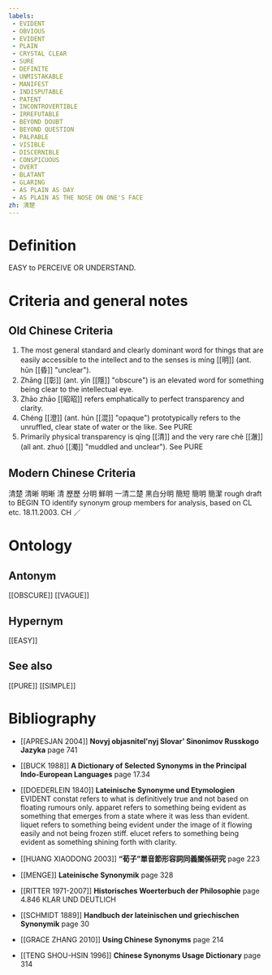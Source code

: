 ```yaml
---
labels: 
 - EVIDENT
 - OBVIOUS
 - EVIDENT
 - PLAIN
 - CRYSTAL CLEAR
 - SURE
 - DEFINITE
 - UNMISTAKABLE
 - MANIFEST
 - INDISPUTABLE
 - PATENT
 - INCONTROVERTIBLE
 - IRREFUTABLE
 - BEYOND DOUBT
 - BEYOND QUESTION
 - PALPABLE
 - VISIBLE
 - DISCERNIBLE
 - CONSPICUOUS
 - OVERT
 - BLATANT
 - GLARING
 - AS PLAIN AS DAY
 - AS PLAIN AS THE NOSE ON ONE'S FACE
zh: 清楚
---
```


# Definition
EASY to PERCEIVE OR UNDERSTAND.
# Criteria and general notes
## Old Chinese Criteria
1. The most general standard and clearly dominant word for things that are easily accessible to the intellect and to the senses is míng [[明]] (ant. hūn [[昏]] "unclear").
2. Zhāng [[彰]] (ant. yǐn [[隱]] "obscure") is an elevated word for something being clear to the intellectual eye.
3. Zhāo zhāo [[昭昭]] refers emphatically to perfect transparency and clarity.
4. Chéng [[澄]] (ant. hún [[混]] "opaque") prototypically refers to the unruffled, clear state of water or the like. See PURE
5. Primarily physical transparency is qīng [[清]] and the very rare chè [[澈]] (all ant. zhuó [[濁]] "muddled and unclear"). See PURE
## Modern Chinese Criteria
清楚
清晰
明晰
清
歷歷
分明
鮮明
一清二楚
黑白分明
簡短
簡明
簡潔
rough draft to BEGIN TO identify synonym group members for analysis, based on CL etc. 18.11.2003. CH ／
# Ontology

## Antonym
[[OBSCURE]]
[[VAGUE]]
## Hypernym
[[EASY]]
## See also
[[PURE]]
[[SIMPLE]]
# Bibliography
- [[APRESJAN 2004]]
**Novyj objasnitel'nyj Slovar' Sinonimov Russkogo Jazyka** page 741

- [[BUCK 1988]]
**A Dictionary of Selected Synonyms in the Principal Indo-European Languages** page 17.34

- [[DOEDERLEIN 1840]]
**Lateinische Synonyme und Etymologien** 
EVIDENT
constat refers to what is definitively true and not based on floating rumours only.
apparet refers to something being evident as something that emerges from a state where it was less than evident.
liquet refers to something being evident under the image of it flowing easily and not being frozen stiff.
elucet refers to something being evident as something shining forth with clarity.
- [[HUANG XIAODONG 2003]]
**“荀子”單音節形容詞同義關係研究** page 223

- [[MENGE]]
**Lateinische Synonymik** page 328

- [[RITTER 1971-2007]]
**Historisches Woerterbuch der Philosophie** page 4.846
KLAR UND DEUTLICH
- [[SCHMIDT 1889]]
**Handbuch der lateinischen und griechischen Synonymik** page 30

- [[GRACE ZHANG 2010]]
**Using Chinese Synonyms** page 214

- [[TENG SHOU-HSIN 1996]]
**Chinese Synonyms Usage Dictionary** page 314
